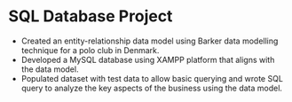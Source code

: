 # SQL Database Project
- Created an entity-relationship data model using Barker data modelling technique for a polo club in Denmark.<br />
- Developed a MySQL database using XAMPP platform that aligns with the data model.<br />
- Populated dataset with test data to allow basic querying and wrote SQL query to analyze the key aspects of the business using the data model.
